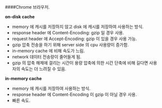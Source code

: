 ####Chrome 브라우저.

**on-disk cache**

* memory 에 캐시를 저장하지 않고 disk 에 캐시를 저장하여 사용하는 방식.
* response header 에 Content-Encoding: gzip 일 경우 사용.
* request header 에 Accept-Encoding: gzip 이 있을 경우 사용 가능.
* gzip 압축 전송을 하기 위해 server side 의 cpu 사용량이 증가함.
* in-memory cache 에 비해 속도가 느림.
* network 데이터 전송량이 줄어들게 됨.
* gzip 의 압축 해제에 걸리는 시간이 용량 압축에 의한 시간 단축에 비해 길다면 사용자의 속도는 더 느려질 수 있음.

**in-memory cache**

* memory 에 캐시를 저장하여 사용하는 방식.
* response header 에 Content-Encoding 이 gzip 이 아닐 경우 사용.
* 빠른 속도.
